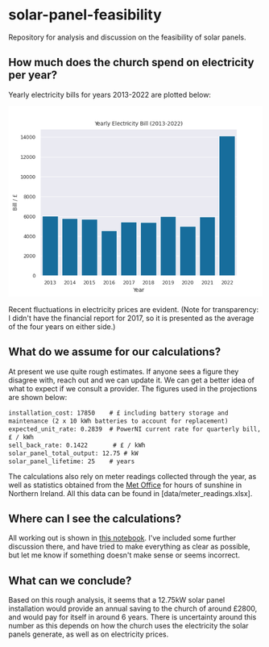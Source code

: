 # solar-panel-feasibility
Repository for analysis and discussion on the feasibility of solar panels.

## How much does the church spend on electricity per year?

Yearly electricity bills for years 2013-2022 are plotted below:

![image](plots/yearly_electricity_bill.png)

Recent fluctuations in electricity prices are evident. (Note for transparency: I didn't have the financial report for 2017, so it is presented as the average of the four years on either side.)

## What do we assume for our calculations?

At present we use quite rough estimates. If anyone sees a figure they disagree with, reach out and we can update it. We can get a better idea of what to expect if we consult a provider. The figures used in the projections are shown below:

```
installation_cost: 17850    # £ including battery storage and maintenance (2 x 10 kWh batteries to account for replacement)
expected_unit_rate: 0.2839  # PowerNI current rate for quarterly bill, £ / kWh
sell_back_rate: 0.1422       # £ / kWh
solar_panel_total_output: 12.75 # kW
solar_panel_lifetime: 25    # years
```

The calculations also rely on meter readings collected through the year, as well as statistics obtained from the [Met Office](https://www.metoffice.gov.uk/research/climate/maps-and-data/uk-climate-averages/gcey2u2yw) for hours of sunshine in Northern Ireland. All this data can be found in [data/meter_readings.xlsx].

## Where can I see the calculations?

All working out is shown in [this notebook](notebooks/best_estimate.ipynb). I've included some further discussion there, and have tried to make everything as clear as possible, but let me know if something doesn't make sense or seems incorrect. 

## What can we conclude?

Based on this rough analysis, it seems that a 12.75kW solar panel installation would provide an annual saving to the church of around £2800, and would pay for itself in around 6 years. There is uncertainty around this number as this depends on how the church uses the electricity the solar panels generate, as well as on electricity prices.
